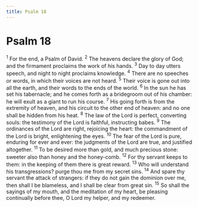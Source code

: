 ```yaml
---
title: Psalm 18
---
```

# Psalm 18

<sup>1</sup> For the end, a Psalm of David. <sup>2</sup> The heavens declare the glory of God; and the firmament proclaims the work of his hands. <sup>3</sup> Day to day utters speech, and night to night proclaims knowledge. <sup>4</sup> There are no speeches or words, in which their voices are not heard. <sup>5</sup> Their voice is gone out into all the earth, and their words to the ends of the world. <sup>6</sup> In the sun he has set his tabernacle; and he comes forth as a bridegroom out of his chamber: he will exult as a giant to run his course. <sup>7</sup> His going forth is from the extremity of heaven, and his circuit to the other end of heaven: and no one shall be hidden from his heat. <sup>8</sup> The law of the Lord is perfect, converting souls: the testimony of the Lord is faithful, instructing babes. <sup>9</sup> The ordinances of the Lord are right, rejoicing the heart: the commandment of the Lord is bright, enlightening the eyes. <sup>10</sup> The fear of the Lord is pure, enduring for ever and ever: the judgments of the Lord are true, and justified altogether. <sup>11</sup> To be desired more than gold, and much precious stone: sweeter also than honey and the honey-comb. <sup>12</sup> For thy servant keeps to them: in the keeping of them there is great reward. <sup>13</sup> Who will understand his transgressions? purge thou me from my secret sins. <sup>14</sup> And spare thy servant the attack of strangers: if they do not gain the dominion over me, then shall I be blameless, and I shall be clear from great sin. <sup>15</sup> So shall the sayings of my mouth, and the meditation of my heart, be pleasing continually before thee, O Lord my helper, and my redeemer. 